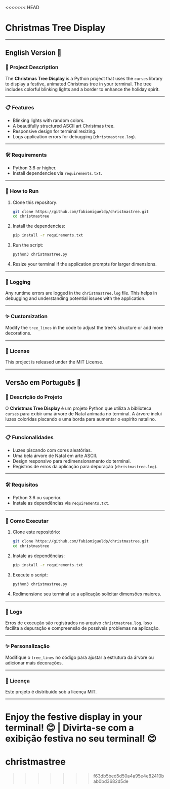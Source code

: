<<<<<<< HEAD

# Christmas Tree Display

---

## English Version 🌟

### 🎄 Project Description
The **Christmas Tree Display** is a Python project that uses the `curses` library to display a festive, animated Christmas tree in your terminal. The tree includes colorful blinking lights and a border to enhance the holiday spirit.

---

### 📋 Features
- Blinking lights with random colors.
- A beautifully structured ASCII art Christmas tree.
- Responsive design for terminal resizing.
- Logs application errors for debugging (`christmastree.log`).

---

### 🛠 Requirements
- Python 3.6 or higher.
- Install dependencies via `requirements.txt`.

---

### 🚀 How to Run
1. Clone this repository:
   ```bash
   git clone https://github.com/fabiomigueldp/christmastree.git
   cd christmastree
   ```
2. Install the dependencies:
   ```bash
   pip install -r requirements.txt
   ```
3. Run the script:
   ```bash
   python3 christmastree.py
   ```
4. Resize your terminal if the application prompts for larger dimensions.

---

### 📝 Logging
Any runtime errors are logged in the `christmastree.log` file. This helps in debugging and understanding potential issues with the application.

---

### ✨ Customization
Modify the `tree_lines` in the code to adjust the tree's structure or add more decorations.

---

### 📖 License
This project is released under the MIT License.

---

## Versão em Português 🌟

### 🎄 Descrição do Projeto
O **Christmas Tree Display** é um projeto Python que utiliza a biblioteca `curses` para exibir uma árvore de Natal animada no terminal. A árvore inclui luzes coloridas piscando e uma borda para aumentar o espírito natalino.

---

### 📋 Funcionalidades
- Luzes piscando com cores aleatórias.
- Uma bela árvore de Natal em arte ASCII.
- Design responsivo para redimensionamento do terminal.
- Registros de erros da aplicação para depuração (`christmastree.log`).

---

### 🛠 Requisitos
- Python 3.6 ou superior.
- Instale as dependências via `requirements.txt`.

---

### 🚀 Como Executar
1. Clone este repositório:
   ```bash
   git clone https://github.com/fabiomigueldp/christmastree.git
   cd christmastree
   ```
2. Instale as dependências:
   ```bash
   pip install -r requirements.txt
   ```
3. Execute o script:
   ```bash
   python3 christmastree.py
   ```
4. Redimensione seu terminal se a aplicação solicitar dimensões maiores.

---

### 📝 Logs
Erros de execução são registrados no arquivo `christmastree.log`. Isso facilita a depuração e compreensão de possíveis problemas na aplicação.

---

### ✨ Personalização
Modifique o `tree_lines` no código para ajustar a estrutura da árvore ou adicionar mais decorações.

---

### 📖 Licença
Este projeto é distribuído sob a licença MIT.

---

Enjoy the festive display in your terminal! 😊 | Divirta-se com a exibição festiva no seu terminal! 😊
=======
# christmastree
>>>>>>> f63db5bed5d50a4a95e4e82410bab0bd3682d5de
